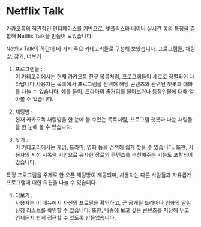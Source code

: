 # Netflix Talk

카카오톡의 직관적인 인터페이스를 기반으로, 넷플릭스와 네이버 실시간 톡의 특징을 결합해
Netflix Talk을 만들어 보았습니다.

Netflix Talk의 하단에 네 가지 주요 카테고리들로 구성해 보았습니다.
프로그램들, 채팅방, 찾기, 더보기

1. 프로그램들 :<br>
   이 카테고리에서는 현재 카카오톡 친구 목록처럼, 프로그램들이 세로로 정렬되어 나타납니다.사용자는 목록에서 프로그램을 선택해 해당 콘텐츠와 관련된 챗봇과 대화를 나눌 수 있습니다.
   예를 들어, 드라마의 줄거리를 물어보거나 등장인물에 대해 알아볼 수 있습니다.

2. 채팅방 :<br>
   현재 카카오톡 채팅방을 한 눈에 볼 수있는 목록처럼, 프로그램 챗봇과 나눈 채팅들을 한 눈에
   볼 수 있습니다.

3. 찾기 :<br>
   이 카테고리에서는 게임, 드라마, 영화 등을 검색해 쉽게 찾을 수 있습니다. 또한, 사용자의
   시청 시록을 기반으로 유사한 장르의 콘텐츠를 추천해주는 기능도 포함되어 있습니다.<br>

특정 프로그램을 주제로 한 오픈 채팅방이 제공되며, 사용자는 다른 사람들과 자유롭게 프로그램에 대한 의견을 나눌 수 있습니다.

4. 더보기 :<br>
   사용자는 이 메뉴에서 자신의 프로필을 확인하고, 곧 공개될 드라마나 영화의 알림 신청 리스트를 확인할 수 있습니다. 또한, 나중에 보고 싶은 콘텐츠를 저장해 두고 언제든지
   쉽게 접근할 수 있도록 만들었습니다.
